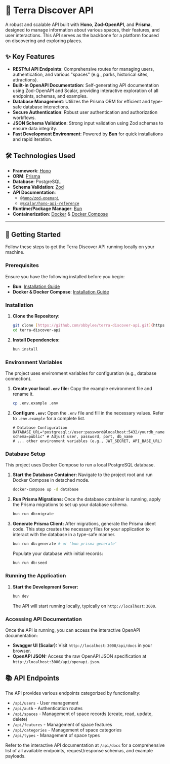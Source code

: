 # 🚀 Terra Discover API

A robust and scalable API built with **Hono**, **Zod-OpenAPI**, and **Prisma**, designed to manage information about various spaces, their features, and user interactions. This API serves as the backbone for a platform focused on discovering and exploring places.

## ✨ Key Features

- **RESTful API Endpoints**: Comprehensive routes for managing users, authentication, and various "spaces" (e.g., parks, historical sites, attractions).
- **Built-in OpenAPI Documentation**: Self-generating API documentation using Zod-OpenAPI and Scalar, providing interactive exploration of all endpoints, schemas, and examples.
- **Database Management**: Utilizes the Prisma ORM for efficient and type-safe database interactions.
- **Secure Authentication**: Robust user authentication and authorization workflows.
- **JSON Schema Validation**: Strong input validation using Zod schemas to ensure data integrity.
- **Fast Development Environment**: Powered by **Bun** for quick installations and rapid iteration.

## 🛠️ Technologies Used

- **Framework**: [Hono](https://hono.dev/)
- **ORM**: [Prisma](https://www.prisma.io/)
- **Database**: PostgreSQL
- **Schema Validation**: [Zod](https://zod.dev/)
- **API Documentation**:
  - [`@hono/zod-openapi`](https://github.com/honojs/hono-zod-openapi)
  - [`@scalar/hono-api-reference`](https://github.com/scalar/scalar/tree/main/packages/hono-api-reference)
- **Runtime/Package Manager**: [Bun](https://bun.sh/)
- **Containerization**: [Docker](https://www.docker.com/) & [Docker Compose](https://docs.docker.com/compose/)

---

## 🚀 Getting Started

Follow these steps to get the Terra Discover API running locally on your machine.

### Prerequisites

Ensure you have the following installed before you begin:

- **Bun**: [Installation Guide](https://bun.sh/docs/installation)
- **Docker & Docker Compose**: [Installation Guide](https://docs.docker.com/get-docker/)

### Installation

1.  **Clone the Repository:**

    ```bash
    git clone [https://github.com/obbylee/terra-discover-api.git](https://github.com/obbylee/terra-discover-api.git)
    cd terra-discover-api
    ```

2.  **Install Dependencies:**
    ```bash
    bun install
    ```

### Environment Variables

The project uses environment variables for configuration (e.g., database connection).

1.  **Create your local `.env` file:**
    Copy the example environment file and rename it.
    ```bash
    cp .env.example .env
    ```
2.  **Configure `.env`:**
    Open the `.env` file and fill in the necessary values. Refer to `.env.example` for a complete list.

    ```env
    # Database Configuration
    DATABASE_URL="postgresql://user:password@localhost:5432/yourdb_name?schema=public" # Adjust user, password, port, db_name
    # ... other environment variables (e.g., JWT_SECRET, API_BASE_URL)
    ```

### Database Setup

This project uses Docker Compose to run a local PostgreSQL database.

1.  **Start the Database Container:**
    Navigate to the project root and run Docker Compose in detached mode.

    ```bash
    docker-compose up -d database
    ```

2.  **Run Prisma Migrations:**
    Once the database container is running, apply the Prisma migrations to set up your database schema.

    ```bash
    bun run db:migrate
    ```

3.  **Generate Prisma Client:**
    After migrations, generate the Prisma client code. This step creates the necessary files for your application to interact with the database in a type-safe manner.
    ```bash
    bun run db:generate # or 'bun prisma generate'
    ```
    Populate your database with initial records:
    ```bash
    bun run db:seed
    ```

### Running the Application

1.  **Start the Development Server:**
    ```bash
    bun dev
    ```
    The API will start running locally, typically on `http://localhost:3000`.

### Accessing API Documentation

Once the API is running, you can access the interactive OpenAPI documentation:

- **Swagger UI (Scalar):** Visit `http://localhost:3000/api/docs` in your browser.
- **OpenAPI JSON:** Access the raw OpenAPI JSON specification at `http://localhost:3000/api/openapi.json`.

## 📚 API Endpoints

The API provides various endpoints categorized by functionality:

- `/api/users` - User management
- `/api/auth` - Authentication routes
- `/api/spaces` - Management of space records (create, read, update, delete)
- `/api/features` - Management of space features
- `/api/categories` - Management of space categories
- `/api/types` - Management of space types

Refer to the interactive API documentation at `/api/docs` for a comprehensive list of all available endpoints, request/response schemas, and example payloads.
